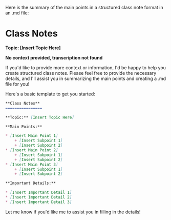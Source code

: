 Here is the summary of the main points in a structured class note format in an .md file:

**Class Notes**
================

**Topic: [Insert Topic Here]**

**No context provided, transcription not found**

If you'd like to provide more context or information, I'd be happy to help you create structured class notes. Please feel free to provide the necessary details, and I'll assist you in summarizing the main points and creating a .md file for you!

Here's a basic template to get you started:
```md
**Class Notes**
================

**Topic:** [Insert Topic Here]

**Main Points:**

* [Insert Main Point 1]
	+ [Insert Subpoint 1]
	+ [Insert Subpoint 2]
* [Insert Main Point 2]
	+ [Insert Subpoint 1]
	+ [Insert Subpoint 2]
* [Insert Main Point 3]
	+ [Insert Subpoint 1]
	+ [Insert Subpoint 2]

**Important Details:**

* [Insert Important Detail 1]
* [Insert Important Detail 2]
* [Insert Important Detail 3]
```
Let me know if you'd like me to assist you in filling in the details!